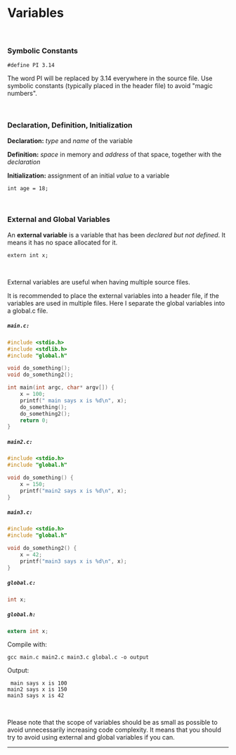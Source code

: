 # Variables

<br>

### Symbolic Constants

```
#define PI 3.14
```
The word PI will be replaced by 3.14 everywhere in the source file. Use symbolic constants (typically placed in the header file) to avoid "magic numbers".

<br>

### Declaration, Definition, Initialization

**Declaration:** *type* and *name* of the variable

**Definition:** *space* in memory and *address* of that space, together with the *declaration*

**Initialization:** assignment of an initial *value* to a variable

```
int age = 18;
```

<br>

### External and Global Variables

An **external variable** is a variable that has been *declared but not defined*. It means it has no space allocated for it.
```
extern int x;
```

<br>

External variables are useful when having multiple source files.

It is recommended to place the external variables into a header file, if the variables are used in multiple files. Here I separate the global variables into a global.c file.

<h5 a><strong><code>main.c:</code></strong></h5>

```c
#include <stdio.h>
#include <stdlib.h>
#include "global.h"

void do_something();
void do_something2();

int main(int argc, char* argv[]) {
    x = 100;
    printf(" main says x is %d\n", x);
    do_something();
    do_something2();
    return 0;
}
```

<h5 a><strong><code>main2.c:</code></strong></h5>

```c
#include <stdio.h>
#include "global.h"

void do_something() {
    x = 150;
    printf("main2 says x is %d\n", x);
}
```

<h5 a><strong><code>main3.c:</code></strong></h5>

```c
#include <stdio.h>
#include "global.h"

void do_something2() {
    x = 42;
    printf("main3 says x is %d\n", x);
}
```

<h5 a><strong><code>global.c:</code></strong></h5>

```c
int x;
```
</blockquote>

<h5 a><strong><code>global.h:</code></strong></h5>

```c
extern int x;
```

Compile with:
```
gcc main.c main2.c main3.c global.c -o output
```

Output:
```
 main says x is 100
main2 says x is 150
main3 says x is 42
```

<br>

Please note that the scope of variables should be as small as possible to avoid unnecessarily increasing code complexity. It means that you should try to avoid using external and global variables if you can.

---
